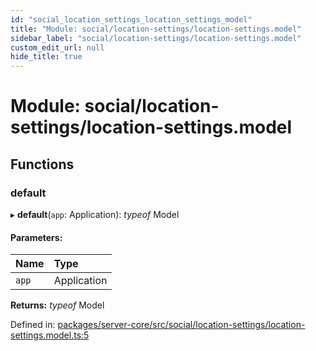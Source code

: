 ```yaml
---
id: "social_location_settings_location_settings_model"
title: "Module: social/location-settings/location-settings.model"
sidebar_label: "social/location-settings/location-settings.model"
custom_edit_url: null
hide_title: true
---
```


# Module: social/location-settings/location-settings.model

## Functions

### default

▸ **default**(`app`: Application): *typeof* Model

#### Parameters:

Name | Type |
:------ | :------ |
`app` | Application |

**Returns:** *typeof* Model

Defined in: [packages/server-core/src/social/location-settings/location-settings.model.ts:5](https://github.com/xr3ngine/xr3ngine/blob/a16a45d7e/packages/server-core/src/social/location-settings/location-settings.model.ts#L5)
